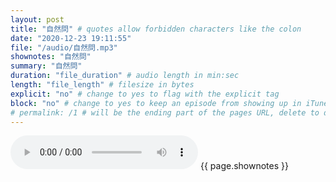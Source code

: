 ```yaml
---
layout: post
title: "自然問" # quotes allow forbidden characters like the colon
date: "2020-12-23 19:11:55"
file: "/audio/自然問.mp3"
shownotes: "自然問"
summary: "自然問"
duration: "file_duration" # audio length in min:sec
length: "file_length" # filesize in bytes
explicit: "no" # change to yes to flag with the explicit tag
block: "no" # change to yes to keep an episode from showing up in iTunes
# permalink: /1 # will be the ending part of the pages URL, delete to default to the title
---
```


<audio controls>
<source src="{{site.url}}{{site.baseurl}}{{ page.file }}" type="audio/x-mp3">
Your browser does not support the audio element.
</audio>
{{ page.shownotes }}
